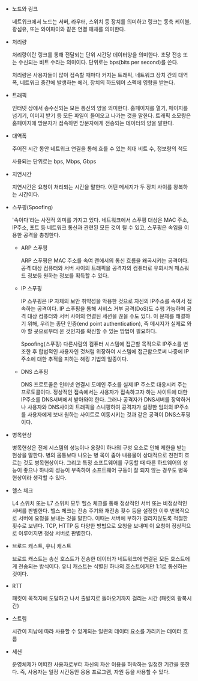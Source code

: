 * 노드와 링크

    네트워크에서 노드는 서버, 라우터, 스위치 등 장치를 의미하고 링크는 동축 케이블, 광섬유, 또는 와이파이와 같은 연결 매채를 의미한다.

* 처리량

    처리량이란 링크를 통해 전달되는 단위 시간당 데이터양을 의미한다. 초당 전송 또는 수신되는 비트 수라는 의미이다. 단위로는 bps(bits per second)를 쓴다.

    처리량은 사용자들이 많이 접속할 때마다 커지는 트래픽, 네트워크 장치 간의 대역폭, 네트워크 중간에 발생하는 에러, 장치의 하드웨어 스펙에 영향을 받는다.

* 트래픽

    인터넷 상에서 송수신되는 모든 통신의 양을 의미한다. 홈페이지를 열기, 페이지를 넘기기, 이미지 받기 등 모든 파일이 들어오고 나가는 것을 말한다. 트래픽 소모량은 홈페이지에 방문자가 접속하면 방문자에게 전송되는 데이터의 양을 말한다.

* 대역폭

    주어진 시간 동안 네트워크 연결을 통해 흐를 수 있는 최대 비트 수, 정보량의 척도

    사용되는 단위로는 bps, Mbps, Gbps

* 지연시간

    지연시간은 요청이 처리되는 시간을 말한다. 어떤 메세지가 두 장치 사이를 왕복하는 시간이다.

* 스푸핑(Spoofing)

    '속이다'라는 사전적 의미를 가지고 있다. 네트워크에서 스푸핑 대상은 MAC 주소, IP주소, 포트 등 네트워크 통신과 관련된 모든 것이 될 수 있고, 스푸핑은 속임을 이용한 공격을 총칭한다.

    + ARP 스푸핑

        ARP 스푸핑은 MAC 주소를 속여 랜에서의 통신 흐름을 왜곡시키는 공격이다. 공격 대상 컴퓨터와 서버 사이의 트래픽을 공격자의 컴퓨터로 우회시켜 패스워드 정보등 원하는 정보를 획득할 수 있다.

    + IP 스푸핑

        IP 스푸핑은 IP 자체의 보안 취약성을 악용한 것으로 자신의 IP주소를 속여서 접속하는 공격이다. IP 스푸핑을 통해 서비스 거부 공격(DoS)도 수행 가능하며 공격 대상 컴퓨터와 서버 사이의 연결된 세션을 끊을 수도 있다. 이 문제를 해결하기 위해, 우리는 종단 인증(end point authentication), 즉 메시지가 실제로 와야 할 곳으로부터 온 것인지를 확신할 수 있는 방법이 필요하다.

        Spoofing(스푸핑) 다른사람의 컴퓨터 시스템에 접근할 목적으로 IP주소를 변조한 후 합법적인 사용자인 것처럼 위장하여 시스템에 접근함으로써 나중에 IP주소에 대한 추적을 피하는 해킹 기법의 일종이다.

    + DNS 스푸핑

        DNS 프로토콜은 인터넷 연결시 도메인 주소를 실제 IP 주소로 대응시켜 주는 프로토콜이다. 정상적인 접속에서는 사용자가 접속하고자 하는 사이트에 대한 IP주소를 DNS서버에서 받아와야 한다. 그러나 공격자가 DNS서버를 장악하거나 사용자와 DNS사이의 트래픽을 스니핑하여 공격자가 설정한 임의의 IP주소를 사용자에게 보내 원하는 사이트로 이동시키는 것과 같은 공격이 DNS스푸핑이다.

* 병목현상

    병목현상은 전체 시스템의 성능이나 용량이 하나의 구성 요소로 인해 제한을 받는 현상을 말한다. 병의 몸통보다 나오는 병 목이 좁아 내용물이 상대적으로 천천히 흐르는 것도 병목현상이다. 그리고 특정 소프트웨어를 구동할 때 다른 하드웨어의 성능이 좋으나 하나의 성능이 부족하여 소프트웨어 구동이 잘 되지 않는 경우도 병목현상이라 생각할 수 있다.

* 헬스 체크

    L4 스위치 또는 L7 스위치 모두 헬스 체크를 통해 정상적인 서버 또는 비정상적인 서버를 판별한다. 헬스 체크는 전송 주기와 재전송 횟수 등을 설정한 이후 반복적으로 서버에 요청을 보내는 것을 말한다. 이때는 서버에 부하가 걸리지않도록 적절한 횟수로 보낸다. TCP, HTTP 등 다양한 방법으로 요청을 보내며 이 요청이 정상적으로 이루어지면 정상 서버로 판별한다.

* 브로드 캐스트, 유니 캐스트

    브로드 캐스트는 송신 호스트가 전송한 데이터가 네트워크에 연결된 모든 호스트에게 전송되는 방식이다. 유니 캐스트는 식별된 하나의 호스트에게만 1:1로 통신하는 것이다.

* RTT

    패킷이 목적지에 도달하고 나서 출발지로 돌아오기까지 걸리는 시간 (패킷의 왕복시간)

* 스트림

    시간이 지남에 따라 사용할 수 있게되는 일련의 데이터 요소를 가리키는 데이터 흐름

* 세션

    운영체제가 어떠한 사용자로부터 자신의 자산 이용을 허락하는 일정한 기간을 뜻한다. 즉, 사용자는 일정 시간동안 응용 프로그램, 자원 등을 사용할 수 있다.